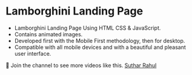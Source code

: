 # Lamborghini Landing Page

- Lamborghini Landing Page Using HTML CSS & JavaScript.
- Contains animated images.
- Developed first with the Mobile First methodology, then for desktop.
- Compatible with all mobile devices and with a beautiful and pleasant user interface.

💙 Join the channel to see more videos like this. [Suthar Rahul](https://www.youtube.com/@sutharrahulll)
